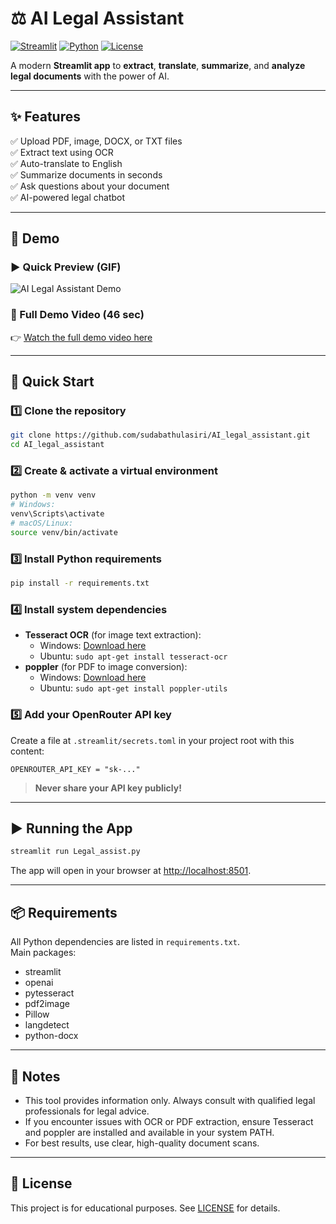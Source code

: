 # ⚖️ AI Legal Assistant

[![Streamlit](https://img.shields.io/badge/Streamlit-Enabled-brightgreen)](https://streamlit.io/)
[![Python](https://img.shields.io/badge/Python-3.8%2B-blue)](https://www.python.org/)
[![License](https://img.shields.io/badge/License-MIT-blue)](LICENSE)

A modern **Streamlit app** to **extract**, **translate**, **summarize**, and **analyze legal documents** with the power of AI.

---

## ✨ Features

✅ Upload PDF, image, DOCX, or TXT files  
✅ Extract text using OCR  
✅ Auto-translate to English  
✅ Summarize documents in seconds  
✅ Ask questions about your document  
✅ AI-powered legal chatbot  

---

## 📸 Demo

### ▶️ Quick Preview (GIF)

![AI Legal Assistant Demo](assests/demo.gif)

### 🎥 Full Demo Video (46 sec)

👉 [Watch the full demo video here](https://drive.google.com/file/d/1yAjBcG72s7MTcRtmrL6SwgJukzqXB2Pm/view?usp=sharing)

---

## 🚀 Quick Start

### 1️⃣ Clone the repository

```sh
git clone https://github.com/sudabathulasiri/AI_legal_assistant.git
cd AI_legal_assistant
```

### 2️⃣ Create & activate a virtual environment

```sh
python -m venv venv
# Windows:
venv\Scripts\activate
# macOS/Linux:
source venv/bin/activate
```

### 3️⃣ Install Python requirements

```sh
pip install -r requirements.txt
```

### 4️⃣ Install system dependencies

- **Tesseract OCR** (for image text extraction):
  - Windows: [Download here](https://github.com/tesseract-ocr/tesseract/wiki)
  - Ubuntu: `sudo apt-get install tesseract-ocr`
- **poppler** (for PDF to image conversion):
  - Windows: [Download here](http://blog.alivate.com.au/poppler-windows/)
  - Ubuntu: `sudo apt-get install poppler-utils`

### 5️⃣ Add your OpenRouter API key

Create a file at `.streamlit/secrets.toml` in your project root with this content:

```
OPENROUTER_API_KEY = "sk-..."
```
> **Never share your API key publicly!**

---

## ▶️ Running the App

```sh
streamlit run Legal_assist.py
```

The app will open in your browser at [http://localhost:8501](http://localhost:8501).

---

## 📦 Requirements

All Python dependencies are listed in `requirements.txt`.  
Main packages:
- streamlit
- openai
- pytesseract
- pdf2image
- Pillow
- langdetect
- python-docx

---

## 📝 Notes

- This tool provides information only. Always consult with qualified legal professionals for legal advice.
- If you encounter issues with OCR or PDF extraction, ensure Tesseract and poppler are installed and available in your system PATH.
- For best results, use clear, high-quality document scans.
---

## 📄 License

This project is for educational purposes. See [LICENSE](LICENSE) for details.
